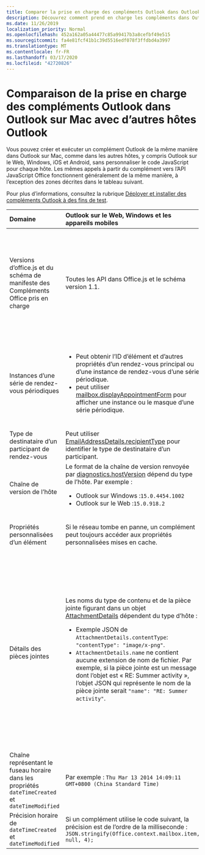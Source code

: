 ```yaml
---
title: Comparer la prise en charge des compléments Outlook dans Outlook sur Mac
description: Découvrez comment prend en charge les compléments dans Outlook sur Mac avec les autres hôtes Outlook.
ms.date: 11/26/2019
localization_priority: Normal
ms.openlocfilehash: 452a162a05a44477c85a99417b3a8cefbf49e515
ms.sourcegitcommit: fa4e81fcf41b1c39d5516edf078f3ffdbd4a3997
ms.translationtype: MT
ms.contentlocale: fr-FR
ms.lasthandoff: 03/17/2020
ms.locfileid: "42720826"
---
```

# <a name="compare-outlook-add-in-support-in-outlook-on-mac-with-other-outlook-hosts"></a>Comparaison de la prise en charge des compléments Outlook dans Outlook sur Mac avec d’autres hôtes Outlook

Vous pouvez créer et exécuter un complément Outlook de la même manière dans Outlook sur Mac, comme dans les autres hôtes, y compris Outlook sur le Web, Windows, iOS et Android, sans personnaliser le code JavaScript pour chaque hôte. Les mêmes appels à partir du complément vers l’API JavaScript Office fonctionnent généralement de la même manière, à l’exception des zones décrites dans le tableau suivant.

Pour plus d’informations, consultez la rubrique [Déployer et installer des compléments Outlook à des fins de test](testing-and-tips.md).

| Domaine | Outlook sur le Web, Windows et les appareils mobiles | Outlook sur Mac |
|:-----|:-----|:-----|
| Versions d’office.js et du schéma de manifeste des Compléments Office pris en charge | Toutes les API dans Office.js et le schéma version 1.1. | Toutes les API dans Office.js et le schéma version 1.1.<br><br>**Remarque**: Outlook sur Mac ne prend pas en charge l’enregistrement d’une réunion. La méthode `saveAsync` échoue lorsqu’elle est appelée à partir d’une réunion en mode composition. Pour contourner ce problème, voir [Impossible d’enregistrer une réunion en tant que brouillon dans Outlook pour Mac à l’aide des API de JS Office](https://support.microsoft.com/help/4505745). |
| Instances d’une série de rendez-vous périodiques | <ul><li>Peut obtenir l’ID d’élément et d’autres propriétés d’un rendez-vous principal ou d’une instance de rendez-vous d’une série périodique.</li><li>peut utiliser [mailbox.displayAppointmentForm](../reference/objectmodel/preview-requirement-set/office.context.mailbox.md#methods) pour afficher une instance ou le masque d’une série périodique.</li></ul> | <ul><li>Peut obtenir l’ID d’élément et d’autres propriétés du rendez-vous principal, mais pas ceux d’une instance d’une série périodique.</li><li>Peut afficher le rendez-vous principal d’une série périodique. Sans l’ID d’élément, ne peut pas afficher une instance d’une série périodique.</li></ul> |
| Type de destinataire d’un participant de rendez-vous | Peut utiliser [EmailAddressDetails.recipientType](/javascript/api/outlook/office.emailaddressdetails#recipienttype) pour identifier le type de destinataire d’un participant. | `EmailAddressDetails.recipientType` Renvoie `undefined` pour les participants à un rendez-vous. |
| Chaîne de version de l’hôte | Le format de la chaîne de version renvoyée par [diagnostics.hostVersion](/javascript/api/outlook/office.diagnostics#hostversion) dépend du type de l’hôte. Par exemple :<ul><li>Outlook sur Windows :`15.0.4454.1002`</li><li>Outlook sur le Web :`15.0.918.2`</li></ul> |Exemple de la chaîne de version renvoyée `Diagnostics.hostVersion` par sur Outlook sur Mac :`15.0 (140325)` |
| Propriétés personnalisées d’un élément | Si le réseau tombe en panne, un complément peut toujours accéder aux propriétés personnalisées mises en cache. | Étant donné qu’Outlook sur Mac ne met pas en cache les propriétés personnalisées, si le réseau tombe en panne, les compléments ne pourront pas y accéder. |
| Détails des pièces jointes | Les noms du type de contenu et de la pièce jointe figurant dans un objet [AttachmentDetails](/javascript/api/outlook/office.attachmentdetails) dépendent du type d’hôte :<ul><li>Exemple JSON de `AttachmentDetails.contentType`: `"contentType": "image/x-png"`. </li><li>`AttachmentDetails.name` ne contient aucune extension de nom de fichier. Par exemple, si la pièce jointe est un message dont l’objet est « RE: Summer activity », l’objet JSON qui représente le nom de la pièce jointe serait `"name": "RE: Summer activity"`.</li></ul> | <ul><li>Exemple JSON de `AttachmentDetails.contentType`: `"contentType" "image/png"`</li><li>`AttachmentDetails.name` inclut toujours une extension de nom de fichier. Les pièces jointes qui sont des éléments de messagerie ont une extension .eml et les rendez-vous ont une extension .ics. Par exemple, si une pièce jointe est un message électronique dont l’objet est « RE: Summer activity », l’objet JSON qui représente le nom de pièce jointe sera `"name": "RE: Summer activity.eml"`<p>**REMARQUE** : si un fichier est joint par programmation (par exemple, par le biais d’un complément) sans extension, `AttachmentDetails.name` ne contient pas l’extension dans le nom de fichier.</p></li></ul> |
| Chaîne représentant le fuseau horaire dans les propriétés `dateTimeCreated` et `dateTimeModified` |Par exemple : `Thu Mar 13 2014 14:09:11 GMT+0800 (China Standard Time)` | Par exemple : `Thu Mar 13 2014 14:09:11 GMT+0800 (CST)` |
| Précision horaire de `dateTimeCreated` et `dateTimeModified` | Si un complément utilise le code suivant, la précision est de l’ordre de la milliseconde :<br/>`JSON.stringify(Office.context.mailbox.item, null, 4);`| La précision peut seulement atteindre une seconde. |

